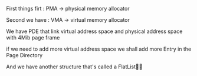 First things firt : PMA -> physical memory allocator

Second we have : VMA -> virtual memory allocator

We have PDE that link virtual address space and physical address space with 4Mib page frame

if we need to add more virtual address space we shall add more Entry in the Page Directory

And we have another structure that's called a FlatList
